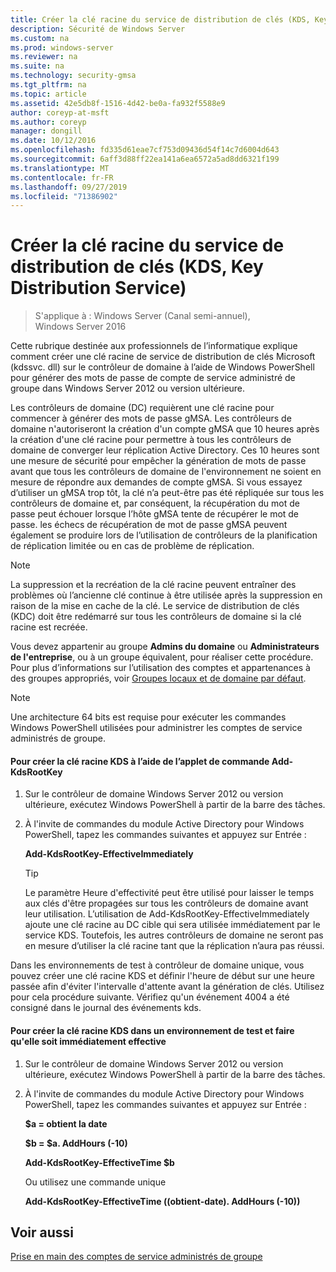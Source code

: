 ```yaml
---
title: Créer la clé racine du service de distribution de clés (KDS, Key Distribution Service)
description: Sécurité de Windows Server
ms.custom: na
ms.prod: windows-server
ms.reviewer: na
ms.suite: na
ms.technology: security-gmsa
ms.tgt_pltfrm: na
ms.topic: article
ms.assetid: 42e5db8f-1516-4d42-be0a-fa932f5588e9
author: coreyp-at-msft
ms.author: coreyp
manager: dongill
ms.date: 10/12/2016
ms.openlocfilehash: fd335d61eae7cf753d09436d54f14c7d6004d643
ms.sourcegitcommit: 6aff3d88ff22ea141a6ea6572a5ad8dd6321f199
ms.translationtype: MT
ms.contentlocale: fr-FR
ms.lasthandoff: 09/27/2019
ms.locfileid: "71386902"
---
```

# <a name="create-the-key-distribution-services-kds-root-key"></a>Créer la clé racine du service de distribution de clés (KDS, Key Distribution Service)

>S'applique à : Windows Server (Canal semi-annuel), Windows Server 2016

Cette rubrique destinée aux professionnels de l’informatique explique comment créer une clé racine de service de distribution de clés Microsoft (kdssvc. dll) sur le contrôleur de domaine à l’aide de Windows PowerShell pour générer des mots de passe de compte de service administré de groupe dans Windows Server 2012 ou version ultérieure.

Les contrôleurs de domaine (DC) requièrent une clé racine pour commencer à générer des mots de passe gMSA. Les contrôleurs de domaine n'autoriseront la création d'un compte gMSA que 10 heures après la création d'une clé racine pour permettre à tous les contrôleurs de domaine de converger leur réplication Active Directory. Ces 10 heures sont une mesure de sécurité pour empêcher la génération de mots de passe avant que tous les contrôleurs de domaine de l'environnement ne soient en mesure de répondre aux demandes de compte gMSA.  Si vous essayez d’utiliser un gMSA trop tôt, la clé n’a peut-être pas été répliquée sur tous les contrôleurs de domaine et, par conséquent, la récupération du mot de passe peut échouer lorsque l’hôte gMSA tente de récupérer le mot de passe. les échecs de récupération de mot de passe gMSA peuvent également se produire lors de l’utilisation de contrôleurs de la planification de réplication limitée ou en cas de problème de réplication.

> [!NOTE]
> La suppression et la recréation de la clé racine peuvent entraîner des problèmes où l’ancienne clé continue à être utilisée après la suppression en raison de la mise en cache de la clé. Le service de distribution de clés (KDC) doit être redémarré sur tous les contrôleurs de domaine si la clé racine est recréée.

Vous devez appartenir au groupe **Admins du domaine** ou **Administrateurs de l'entreprise**, ou à un groupe équivalent, pour réaliser cette procédure. Pour plus d’informations sur l’utilisation des comptes et appartenances à des groupes appropriés, voir [Groupes locaux et de domaine par défaut](https://technet.microsoft.com/library/dd728026(WS.10).aspx).

> [!NOTE]
> Une architecture 64 bits est requise pour exécuter les commandes Windows PowerShell utilisées pour administrer les comptes de service administrés de groupe.

#### <a name="to-create-the-kds-root-key-using-the-add-kdsrootkey-cmdlet"></a>Pour créer la clé racine KDS à l’aide de l’applet de commande Add-KdsRootKey

1.  Sur le contrôleur de domaine Windows Server 2012 ou version ultérieure, exécutez Windows PowerShell à partir de la barre des tâches.

2.  À l'invite de commandes du module Active Directory pour Windows PowerShell, tapez les commandes suivantes et appuyez sur Entrée :

    **Add-KdsRootKey-EffectiveImmediately**

    > [!TIP]
    > Le paramètre Heure d'effectivité peut être utilisé pour laisser le temps aux clés d'être propagées sur tous les contrôleurs de domaine avant leur utilisation. L’utilisation de Add-KdsRootKey-EffectiveImmediately ajoute une clé racine au DC cible qui sera utilisée immédiatement par le service KDS. Toutefois, les autres contrôleurs de domaine ne seront pas en mesure d’utiliser la clé racine tant que la réplication n’aura pas réussi.

Dans les environnements de test à contrôleur de domaine unique, vous pouvez créer une clé racine KDS et définir l'heure de début sur une heure passée afin d'éviter l'intervalle d'attente avant la génération de clés. Utilisez pour cela procédure suivante. Vérifiez qu'un événement 4004 a été consigné dans le journal des événements kds.

#### <a name="to-create-the-kds-root-key-in-a-test-environment-for-immediate-effectiveness"></a>Pour créer la clé racine KDS dans un environnement de test et faire qu'elle soit immédiatement effective

1.  Sur le contrôleur de domaine Windows Server 2012 ou version ultérieure, exécutez Windows PowerShell à partir de la barre des tâches.

2.  À l'invite de commandes du module Active Directory pour Windows PowerShell, tapez les commandes suivantes et appuyez sur Entrée :

    **$a = obtient la date**

    **$b = $a. AddHours (-10)**

    **Add-KdsRootKey-EffectiveTime $b**

    Ou utilisez une commande unique

    **Add-KdsRootKey-EffectiveTime ((obtient-date). AddHours (-10))**

## <a name="see-also"></a>Voir aussi
[Prise en main des comptes de service administrés de groupe](getting-started-with-group-managed-service-accounts.md)


